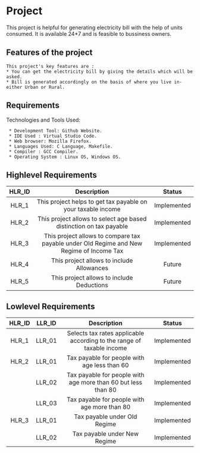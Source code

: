 # **Project**    

This project is helpful for generating electricity bill with the help of units consumed.
It is available 24*7 and is feasible to bussiness owners.
 
 ## **Features of the project**
 ```     
 This project's key features are :
 * You can get the electricity bill by giving the details which will be asked.
 * Bill is generated accordingly on the basis of where you live in-either Urban or Rural.
 
 ```
## **Requirements**
 
 Technologies and Tools Used:
 
     * Development Tool: Github Website.
     * IDE Used : Virtual Studio Code.
     * Web browser: Mozilla Firefox.
     * Languages Used: C Language, Makefile.
     * Compiler : GCC Compiler.
     * Operating System : Linux OS, Windows OS.
     
## Highlevel Requirements
|HLR_ID|Description|Status|
|:--:|:--:|:--:|
|HLR_1|This project helps to get tax payable on your taxable income|Implemented|
|HLR_2|This project allows to select age based distinction on tax payable|Implemented|
|HLR_3|This project allows to compare tax payable under Old Regime and New Regime of Income Tax|Implemented|
|HLR_4|This project allows to include Allowances|Future|
|HLR_5|This project allows to include Deductions|Future|

    
## Lowlevel Requirements
|HLR_ID|LLR_ID|Description|Status|
|:--:|:--:|:--:|:--:|
|HLR_1|LLR_01|Selects tax rates applicable according to the range of taxable income|Implemented|
|HLR_2|LLR_01|Tax payable for people with age less than 60|Implemented|
||LLR_02|Tax payable for people with age more than 60 but less than 80|Implemented|
||LLR_03|Tax payable for people with age more than 80|Implemented|
|HLR_3|LLR_01|Tax payable under Old Regime|Implemented|
||LLR_02|Tax payable under New Regime|Implemented|     

